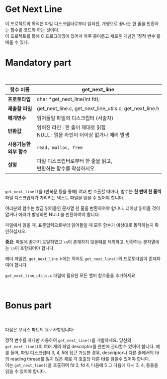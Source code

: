 # **Get Next Line**

이 프로젝트의 목적은 파일 디스크립터로부터 읽혀진, 개행으로 끝나는 한 줄을 반환하는 함수를 코드화 하는 것이다. <br>
이 프로젝트를 통해 C 프로그래밍에 있어서 아주 흥미롭고 새로운 개념인 '정적 변수'를 배울 수 있다.

# Mandatory part

<br>

| **함수 이름**                | get_next_line                                                                     |
| ---------------------------- | --------------------------------------------------------------------------------- |
| **프로토타입**               | char \*get_next_line(int fd);                                                     |
| **제출할 파일**              | get_next_line.c, get_next_line_utils.c, get_next_line.h                           |
| **매개변수**                 | 읽어들일 파일의 디스크립터 (서술자)                                               |
| **반환값**                   | 읽혀진 라인 : 한 줄이 제대로 읽힘 <br> NULL : 읽을 라인이 더이상 없거나 에러 발생 |
| **사용가능한 <br>외부 함수** | `read, malloc, free`                                                              |
| **설명**                     | 파일 디스크립터로부터 한 줄을 읽고, <br>반환하는 함수를 작성하시오.               |

<br>

  `get_next_line()`을 (반복문 등을 통해) 여러 번 호출할  때마다, 함수는 **한 번에 한 줄씩** 파일 디스크립터가 가리키는 텍스트 파일을 읽을 수 있어야 합니다.

  여러분의 함수는 방금 읽어들인 문자열 한 줄을 반환하여야 합니다. 더이상 읽어올 것이 없거나 에러가 발생하면 NULL을 반환하여야 합니다.

  파일에서 읽을 때, 표준입력으로부터 읽어들일 때 모두 함수가 예상대로 동작하는지 확인하십시오.

  **중요**: 파일에 끝까지 도달하였고 `\n`이 존재하지 않을때를 제외하고, 반환하는 문자열에는 `\n`이 포함되어야 합니다.

  헤더 파일인, `get_next_line.h`에는 적어도 `get_next_line()`의 프로토타입이 존재하여야 합니다.

  `get_next_line_utils.c` 파일에 필요한 모든 헬퍼 함수들을 추가하세요.

<br>

# Bonus part

<br>

  다음은 보너스 파트의 요구사항입니다:
  
  정적 변수를 하나만 사용하여 `get_next_line()`을 개발하세요.
  당신의 `get_next_line()`이 여러 개의 파일 descriptor를 한번에 관리할수 있어야 합니다. 예를 들어, 파일 디스크립터 3, 4, 5에 접근 가능한 경우, descriptor나 다른 줄에서의 fd의 reading thread를 잃지 않은 채로 각 호출당 다른 fd를 읽을수 있어야 합니다.<br/>이는 `get_next_line()`을 호출하여 fd 3, fd 4, 다음에 5 그 다음에 다시 3, 4, 등등을 읽을 수 있어야 합니다.
